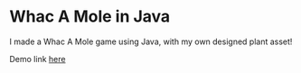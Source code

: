 # Whac A Mole in Java

I made a Whac A Mole game using Java, with my own designed plant asset!

Demo link <a href="https://youtube.com/shorts/EHYLtRiIgPA?feature=share">here</a>